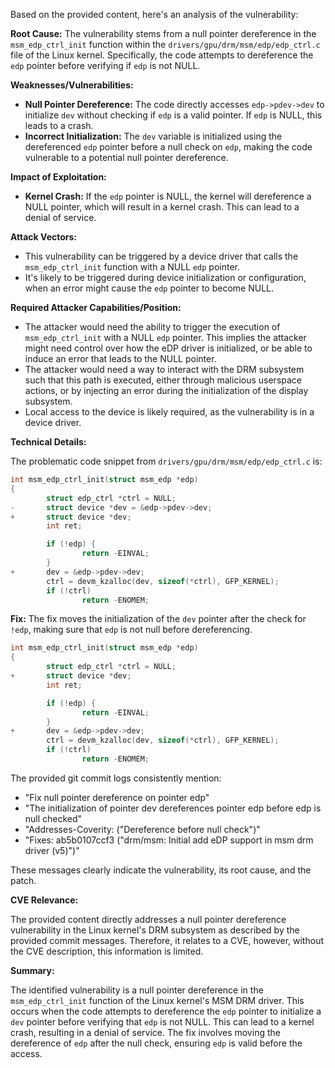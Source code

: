Based on the provided content, here's an analysis of the vulnerability:

**Root Cause:**
The vulnerability stems from a null pointer dereference in the `msm_edp_ctrl_init` function within the `drivers/gpu/drm/msm/edp/edp_ctrl.c` file of the Linux kernel. Specifically, the code attempts to dereference the `edp` pointer before verifying if `edp` is not NULL.

**Weaknesses/Vulnerabilities:**
- **Null Pointer Dereference:** The code directly accesses `edp->pdev->dev` to initialize `dev` without checking if `edp` is a valid pointer. If `edp` is NULL, this leads to a crash.
- **Incorrect Initialization:** The `dev` variable is initialized using the dereferenced `edp` pointer before a null check on `edp`, making the code vulnerable to a potential null pointer dereference.

**Impact of Exploitation:**
- **Kernel Crash:** If the `edp` pointer is NULL, the kernel will dereference a NULL pointer, which will result in a kernel crash. This can lead to a denial of service.

**Attack Vectors:**
- This vulnerability can be triggered by a device driver that calls the `msm_edp_ctrl_init` function with a NULL `edp` pointer.
- It's likely to be triggered during device initialization or configuration, when an error might cause the `edp` pointer to become NULL.

**Required Attacker Capabilities/Position:**
- The attacker would need the ability to trigger the execution of `msm_edp_ctrl_init` with a NULL `edp` pointer. This implies the attacker might need control over how the eDP driver is initialized, or be able to induce an error that leads to the NULL pointer.
- The attacker would need a way to interact with the DRM subsystem such that this path is executed, either through malicious userspace actions, or by injecting an error during the initialization of the display subsystem.
- Local access to the device is likely required, as the vulnerability is in a device driver.

**Technical Details:**

The problematic code snippet from `drivers/gpu/drm/msm/edp/edp_ctrl.c` is:

```c
int msm_edp_ctrl_init(struct msm_edp *edp)
{
        struct edp_ctrl *ctrl = NULL;
-       struct device *dev = &edp->pdev->dev;
+       struct device *dev;
        int ret;

        if (!edp) {
                return -EINVAL;
        }
+       dev = &edp->pdev->dev;
        ctrl = devm_kzalloc(dev, sizeof(*ctrl), GFP_KERNEL);
        if (!ctrl)
                return -ENOMEM;
```

**Fix:**
The fix moves the initialization of the `dev` pointer after the check for `!edp`, making sure that `edp` is not null before dereferencing.

```c
int msm_edp_ctrl_init(struct msm_edp *edp)
{
        struct edp_ctrl *ctrl = NULL;
+       struct device *dev;
        int ret;

        if (!edp) {
                return -EINVAL;
        }
+       dev = &edp->pdev->dev;
        ctrl = devm_kzalloc(dev, sizeof(*ctrl), GFP_KERNEL);
        if (!ctrl)
                return -ENOMEM;
```

The provided git commit logs consistently mention:
- "Fix null pointer dereference on pointer edp"
- "The initialization of pointer dev dereferences pointer edp before edp is null checked"
- "Addresses-Coverity: ("Dereference before null check")"
- "Fixes: ab5b0107ccf3 ("drm/msm: Initial add eDP support in msm drm driver (v5)")"

These messages clearly indicate the vulnerability, its root cause, and the patch.

**CVE Relevance:**

The provided content directly addresses a null pointer dereference vulnerability in the Linux kernel's DRM subsystem as described by the provided commit messages. Therefore, it relates to a CVE, however, without the CVE description, this information is limited.

**Summary:**

The identified vulnerability is a null pointer dereference in the `msm_edp_ctrl_init` function of the Linux kernel's MSM DRM driver. This occurs when the code attempts to dereference the `edp` pointer to initialize a `dev` pointer before verifying that `edp` is not NULL. This can lead to a kernel crash, resulting in a denial of service. The fix involves moving the dereference of `edp` after the null check, ensuring `edp` is valid before the access.